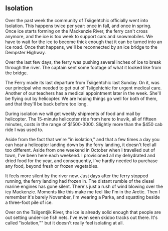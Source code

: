 ## Isolation

Over the past week the community of Tsiigehtchic officially went into Isolation. This happens twice per year: once in fall, and once in spring. Once ice starts forming on the Mackenzie River, the ferry can't cross anymore, and the ice is too week to support cars and snowmobiles. We have to wait for the ice to become thick enough that it can be turned into an ice road. Once that happens, we'll be reconnected by an ice bridge to the Dempster Highway. 

Over the last few days, the ferry was pushing several inches of ice to break through the river. The captain sent some footage of what it looked like from the bridge.

The Ferry made its last departure from Tsiigehtchic last Sunday. On it, was our principal who needed to get out of Tsiigehtchic for urgent medical care. Another of our teachers has a medical appointment later in the week. She'll be flying out by helicopter. We are hoping things go well for both of them, and that they'll be back before too long. 

During isolation we will get weekly shipments of food and mail by helicopter. The 15-minute helicopter ride from here to Inuvik, all of fifteen minutes, costs in the range of $1500-3000. Slightly more than the $450 cab ride I was used to. 

Aside from the fact that we're "in isolation," and that a few times a day you can hear a helicopter landing down by the ferry landing, it doesn't feel all too different. Aside from one weekend in October when I travelled out of town, I've been here each weekend. I provisioned all my dehydrated and dried food for the year, and consequently, I've hardly needed to purchase any food, beyond fresh or frozen vegetables. 

It feels more silent by the river now. Just days after the ferry stopped running, the ferry landing had frozen in. The distant rumble of the diesel marine engines has gone silent. There's just a rush of wind blowing over the icy Mackenzie. Moments like this make me feel like I'm in the Arctic. Then I remember it's barely November, I'm wearing a Parka, and squatting beside a three-foot pile of ice. 

Over on the Tsiigentjik River, the ice is already solid enough that people are out setting under-ice fish nets. I've even seen skidoo tracks out there. It's called "isolation,"" but it doesn't really feel isolating at all.    
